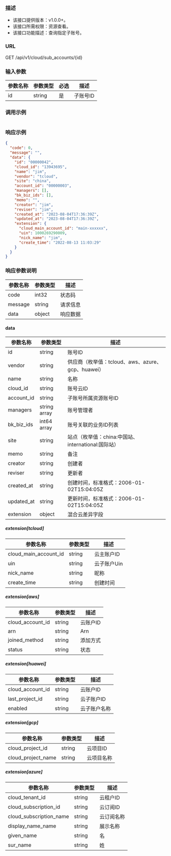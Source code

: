 ### 描述

- 该接口提供版本：v1.0.0+。
- 该接口所需权限：资源查看。
- 该接口功能描述：查询指定子账号。

### URL

GET /api/v1/cloud/sub_accounts/{id}

### 输入参数

| 参数名称 | 参数类型   | 必选 | 描述    |
|------|--------|----|-------|
| id   | string | 是  | 子账号ID |

### 调用示例

```json
```

### 响应示例

```json
{
  "code": 0,
  "message": "",
  "data": {
    "id": "00000042",
    "cloud_id": "13943695",
    "name": "jim",
    "vendor": "tcloud",
    "site": "china",
    "account_id": "00000003",
    "managers": [],
    "bk_biz_ids": [],
    "memo": "",
    "creator": "jim",
    "reviser": "jim",
    "created_at": "2023-08-04T17:36:39Z",
    "updated_at": "2023-08-04T17:36:39Z",
    "extension": {
      "cloud_main_account_id": "main-xxxxxx",
      "uin": 1000269290009,
      "nick_name": "jim",
      "create_time": "2022-08-13 11:03:29"
    }
  }
}
```

### 响应参数说明

| 参数名称    | 参数类型   | 描述   |
|---------|--------|------|
| code    | int32  | 状态码  |
| message | string | 请求信息 |
| data    | object | 响应数据 |

#### data

| 参数名称       | 参数类型         | 描述                                   |
|------------|--------------|--------------------------------------|
| id         | string       | 账号ID                                 |
| vendor     | string       | 供应商（枚举值：tcloud、aws、azure、gcp、huawei） |
| name       | string       | 名称                                   |
| cloud_id   | string       | 账号云ID                                |
| account_id | string       | 子账号所属资源账号ID                          |
| managers   | string array | 账号管理者                                |
| bk_biz_ids | int64 array  | 账号关联的业务ID列表                          |
| site       | string       | 站点（枚举值：china:中国站、international:国际站）  |
| memo       | string       | 备注                                   |
| creator    | string       | 创建者                                  |
| reviser    | string       | 更新者                                  |
| created_at | string       | 创建时间，标准格式：2006-01-02T15:04:05Z       |
| updated_at | string       | 更新时间，标准格式：2006-01-02T15:04:05Z       |
| extension  | object       | 混合云差异字段                              |

##### extension[tcloud]

| 参数名称                  | 参数类型   | 描述      |
|-----------------------|--------|---------|
| cloud_main_account_id | string | 云主账户ID  |
| uin                   | string | 云子账户Uin |
| nick_name             | string | 昵称      |
| create_time           | string | 创建时间    |

##### extension[aws]

| 参数名称             | 参数类型   | 描述    |
|------------------|--------|-------|
| cloud_account_id | string | 云账户ID |
| arn              | string | Arn   |
| joined_method    | string | 添加方式  |
| status           | string | 状态    |

##### extension[huawei]

| 参数名称             | 参数类型   | 描述     |
|------------------|--------|--------|
| cloud_account_id | string | 云账户ID  |
| last_project_id  | string | 云子账户ID |
| enabled          | string | 云子账户名称 |

##### extension[gcp]

| 参数名称               | 参数类型   | 描述    |
|--------------------|--------|-------|
| cloud_project_id   | string | 云项目ID |
| cloud_project_name | string | 云项目名称 |

##### extension[azure]

| 参数名称                    | 参数类型   | 描述    |
|-------------------------|--------|-------|
| cloud_tenant_id         | string | 云租户ID |
| cloud_subscription_id   | string | 云订阅ID |
| cloud_subscription_name | string | 云订阅名称 |
| display_name_name       | string | 展示名称  |
| given_name              | string | 名     |
| sur_name                | string | 姓     |
